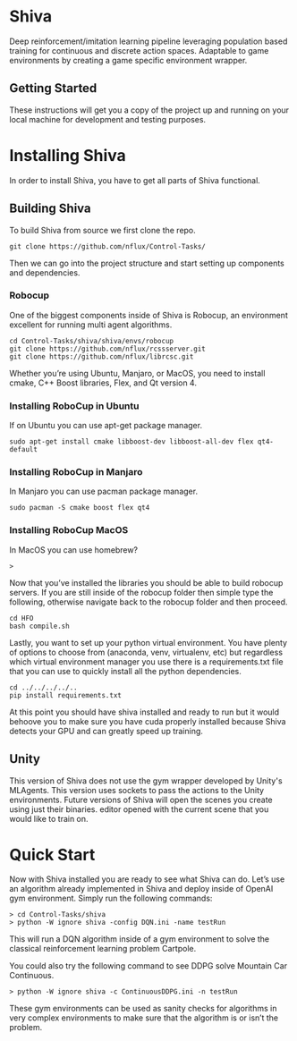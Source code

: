 # Shiva

Deep reinforcement/imitation learning pipeline leveraging population based training for continuous and discrete action spaces. Adaptable to game environments by creating a game specific environment wrapper.

## Getting Started

These instructions will get you a copy of the project up and running on your local machine for development and testing purposes.


# Installing Shiva

In order to install Shiva, you have to get all parts of Shiva functional.

## Building Shiva

To build Shiva from source we first clone the repo.

```
git clone https://github.com/nflux/Control-Tasks/
```

Then we can go into the project structure and start setting up components and dependencies. 

### Robocup

One of the biggest components inside of Shiva is Robocup, an environment excellent for running multi agent algorithms.
```
cd Control-Tasks/shiva/shiva/envs/robocup
git clone https://github.com/nflux/rcssserver.git
git clone https://github.com/nflux/librcsc.git
```
Whether you’re using Ubuntu, Manjaro, or MacOS, you need to install cmake, C++ Boost libraries, Flex, and Qt version 4.

### Installing RoboCup in Ubuntu

If on Ubuntu you can use apt-get package manager.
```
sudo apt-get install cmake libboost-dev libboost-all-dev flex qt4-default
```
### Installing RoboCup in Manjaro

In Manjaro you can use pacman package manager.
```
sudo pacman -S cmake boost flex qt4
```
### Installing RoboCup MacOS

In MacOS you can use homebrew?
```
> 
```
Now that you’ve installed the libraries you should be able to build robocup servers. If you are still inside of the robocup folder then simple type the following, otherwise navigate back to the robocup folder and then proceed.
```
cd HFO
bash compile.sh
```
Lastly, you want to set up your python virtual environment. You have plenty of options to choose from (anaconda, venv, virtualenv, etc) but regardless which virtual environment manager you use there is a requirements.txt file that you can use to quickly install all the python dependencies. 
```
cd ../../../../..
pip install requirements.txt
```
At this point you should have shiva installed and ready to run but it would behoove you to make sure you have cuda properly installed because Shiva detects your GPU and can greatly speed up training.

## Unity

This version of Shiva does not use the gym wrapper developed by Unity's MLAgents. This version uses sockets to pass the actions to the Unity environments. Future versions of Shiva will open the scenes you create using just their binaries. editor opened with the current scene that you would like to train on.


# Quick Start

Now with Shiva installed you are ready to see what Shiva can do. Let’s use an algorithm already implemented in Shiva and deploy inside of OpenAI gym environment. Simply run the following commands:
```
> cd Control-Tasks/shiva
> python -W ignore shiva -config DQN.ini -name testRun 
```
This will run a DQN algorithm inside of a gym environment to solve the classical reinforcement learning problem Cartpole.

You could also try the following command to see DDPG solve Mountain Car Continuous.
```
> python -W ignore shiva -c ContinuousDDPG.ini -n testRun
```
These gym environments can be used as sanity checks for algorithms in very complex environments to make sure that the algorithm is or isn’t the problem.
